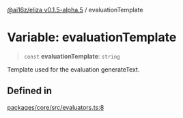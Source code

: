 [@ai16z/eliza v0.1.5-alpha.5](../index.md) / evaluationTemplate

# Variable: evaluationTemplate

> `const` **evaluationTemplate**: `string`

Template used for the evaluation generateText.

## Defined in

[packages/core/src/evaluators.ts:8](https://github.com/owenAlterolab/eliza/blob/main/packages/core/src/evaluators.ts#L8)
